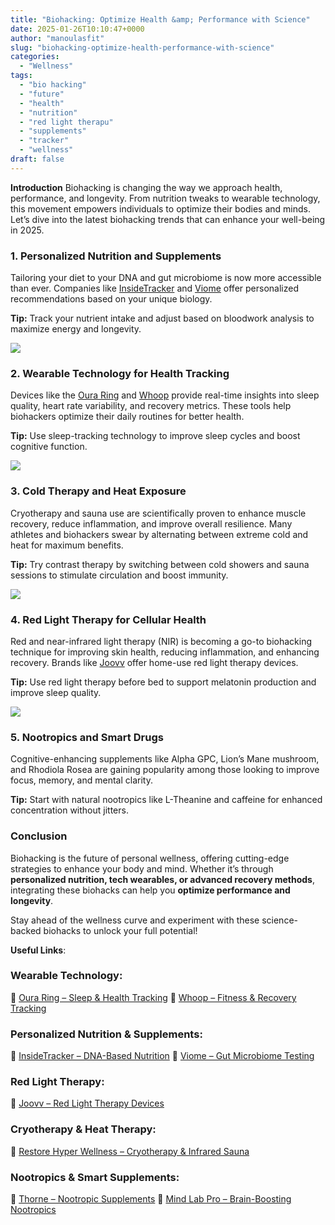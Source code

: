 ```yaml
---
title: "Biohacking: Optimize Health &amp; Performance with Science"
date: 2025-01-26T10:10:47+0000
author: "manoulasfit"
slug: "biohacking-optimize-health-performance-with-science"
categories:
  - "Wellness"
tags:
  - "bio hacking"
  - "future"
  - "health"
  - "nutrition"
  - "red light therapu"
  - "supplements"
  - "tracker"
  - "wellness"
draft: false
---
```

**Introduction** Biohacking is changing the way we approach health, performance, and longevity. From nutrition tweaks to wearable technology, this movement empowers individuals to optimize their bodies and minds. Let’s dive into the latest biohacking trends that can enhance your well-being in 2025.

### **1. Personalized Nutrition and Supplements**

Tailoring your diet to your DNA and gut microbiome is now more accessible than ever. Companies like [InsideTracker](https://www.insidetracker.com/) and [Viome](https://www.viome.com/) offer personalized recommendations based on your unique biology.

**Tip:** Track your nutrient intake and adjust based on bloodwork analysis to maximize energy and longevity.

![](/DALL·E-2025-01-26-11.59.34-A-high-tech-concept-of-nootropics-and-smart-drugs.-The-image-features-futuristic-capsules-and-supplement-bottles-with-glowing-labels-set-against-a-sl.webp)

### **2. Wearable Technology for Health Tracking**

Devices like the [Oura Ring](https://ouraring.com/) and [Whoop](https://www.whoop.com/) provide real-time insights into sleep quality, heart rate variability, and recovery metrics. These tools help biohackers optimize their daily routines for better health.

**Tip:** Use sleep-tracking technology to improve sleep cycles and boost cognitive function.

![](/DALL·E-2025-01-26-11.59.07-A-close-up-of-a-futuristic-smart-wearable-device-displaying-real-time-health-data.-The-display-shows-heart-rate-sleep-quality-and-biometric-analysis.webp)

### **3. Cold Therapy and Heat Exposure**

Cryotherapy and sauna use are scientifically proven to enhance muscle recovery, reduce inflammation, and improve overall resilience. Many athletes and biohackers swear by alternating between extreme cold and heat for maximum benefits.

**Tip:** Try contrast therapy by switching between cold showers and sauna sessions to stimulate circulation and boost immunity.

![](/DALL·E-2025-01-26-11.59.15-A-futuristic-cryotherapy-and-sauna-wellness-center.-The-scene-shows-a-person-alternating-between-a-high-tech-cryo-chamber-and-an-infrared-sauna-with-.webp)

### **4. Red Light Therapy for Cellular Health**

Red and near-infrared light therapy (NIR) is becoming a go-to biohacking technique for improving skin health, reducing inflammation, and enhancing recovery. Brands like [Joovv](https://joovv.com/) offer home-use red light therapy devices.

**Tip:** Use red light therapy before bed to support melatonin production and improve sleep quality.

![](/DALL·E-2025-01-26-11.59.25-A-futuristic-scene-of-a-person-using-red-light-therapy.-The-image-shows-a-high-tech-wellness-room-with-a-sleek-red-light-therapy-device-emitting-soft.webp)

### **5. Nootropics and Smart Drugs**

Cognitive-enhancing supplements like Alpha GPC, Lion’s Mane mushroom, and Rhodiola Rosea are gaining popularity among those looking to improve focus, memory, and mental clarity.

**Tip:** Start with natural nootropics like L-Theanine and caffeine for enhanced concentration without jitters.

### **Conclusion**

Biohacking is the future of personal wellness, offering cutting-edge strategies to enhance your body and mind. Whether it’s through **personalized nutrition, tech wearables, or advanced recovery methods**, integrating these biohacks can help you **optimize performance and longevity**.

Stay ahead of the wellness curve and experiment with these science-backed biohacks to unlock your full potential!

**Useful Links**: 

### **Wearable Technology:**

🔹 [Oura Ring – Sleep & Health Tracking](https://ouraring.com/)
🔹 [Whoop – Fitness & Recovery Tracking](https://www.whoop.com/)

### **Personalized Nutrition & Supplements:**

🔹 [InsideTracker – DNA-Based Nutrition](https://www.insidetracker.com/)
🔹 [Viome – Gut Microbiome Testing](https://www.viome.com/)

### **Red Light Therapy:**

🔹 [Joovv – Red Light Therapy Devices](https://joovv.com/)

### **Cryotherapy & Heat Therapy:**

🔹 [Restore Hyper Wellness – Cryotherapy & Infrared Sauna](https://www.restore.com/)

### **Nootropics & Smart Supplements:**

🔹 [Thorne – Nootropic Supplements](https://www.thorne.com/)
🔹 [Mind Lab Pro – Brain-Boosting Nootropics](https://www.mindlabpro.com/)